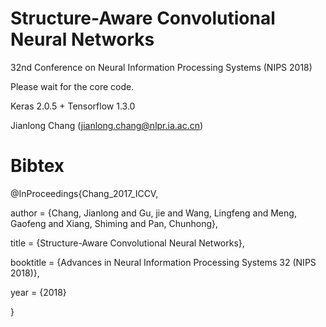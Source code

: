 # Structure-Aware Convolutional Neural Networks

32nd Conference on Neural Information Processing Systems (NIPS 2018)

Please wait for the core code.

Keras 2.0.5 + Tensorflow 1.3.0

Jianlong Chang (jianlong.chang@nlpr.ia.ac.cn)


# Bibtex

@InProceedings{Chang_2017_ICCV,

author = {Chang, Jianlong and Gu, jie and Wang, Lingfeng and Meng, Gaofeng and Xiang, Shiming and Pan, Chunhong},

title = {Structure-Aware Convolutional Neural Networks},

booktitle = {Advances in Neural Information Processing Systems 32 (NIPS 2018)},

year = {2018}

}
